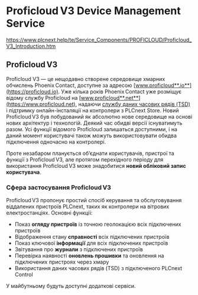 # Proficloud V3 Device Management Service

https://www.plcnext.help/te/Service_Components/PROFICLOUD/Proficloud_V3_Introduction.htm

## Proficloud V3

Proficloud V3 — це нещодавно створене середовище хмарних обчислень Phoenix Contact, доступне за адресою [www.proficloud**.io**](https://proficloud.io). Уже кілька років Phoenix Contact уже розміщує відому службу Proficloud на [www.proficloud**.net**](https://www.proficloud.net), надаючи [службу даних часових рядів (TSD) ](https://www.plcnext.help/te/Service_Components/PROFICLOUD/Transferring_values_to_PROFICLOUD.htm) і підтримку онлайн-інсталяції на контролери з PLCnext Store. Новий Proficloud V3 був побудований як абсолютно нове середовище на основі нових архітектур і технологій. Деякий час обидві версії існуватимуть разом. Усі функції відомого Proficloud залишаться доступними, і на даний момент користувачі також можуть використовувати обидва підключення одночасно на контролері.

Проте незабаром планується об’єднати користувачів, пристрої та функції з Proficloud V3, але протягом перехідного періоду для використання Proficloud V3 може знадобитися **новий обліковий запис користувача**.

### Сфера застосування Proficloud V3

Proficloud V3 пропонує простий спосіб керування та обслуговування віддалених пристроїв PLCnext, таких як контролери на вітрових електростанціях. Основні функції:

- Показ **огляду пристроїв** із точною геолокацією всіх підключених пристроїв
- Відображення стану **справності** всіх підключених пристроїв
- Показ ключової **інформації** для всіх підключених пристроїв
- Звітування про **журнали** з підключених пристроїв
- Перевірка наявності **оновлень прошивки** та оновлення на підключених пристроях через хмару
- Використання даних часових рядів (TSD) з підключеного PLCnext Control

У майбутньому будуть доступні додаткові сервіси.
